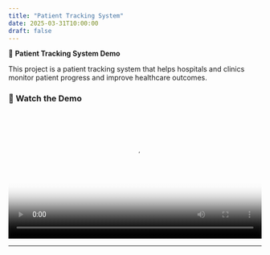 ```yaml
---
title: "Patient Tracking System"
date: 2025-03-31T10:00:00
draft: false
---
```


🚀 **Patient Tracking System Demo**

This project is a patient tracking system that helps hospitals and clinics monitor patient progress and improve healthcare outcomes.

### 🎥 Watch the Demo
<video controls width="100%" poster="/images/patient-tracking-thumbnail.png">
  <source src="/videos/PatientTracking.mp4" type="video/mp4">
  Your browser does not support the video tag.
</video>


---



